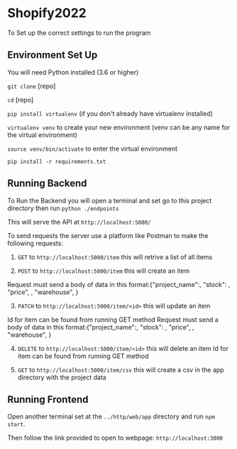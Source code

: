 # Shopify2022

To Set up the correct settings to run the program

## Environment Set Up

You will need Python installed (3.6 or higher)

`git clone` [repo]
  
`cd` [repo]
  
`pip install virtualenv` (if you don't already have virtualenv installed)
  
`virtualenv venv` to create your new environment (venv can be any name for the virtual environment)
  
`source venv/bin/activate` to enter the virtual environment
  
`pip install -r requirements.txt`  
  
## Running Backend
  
To Run the Backend you will open a terminal and set go to this project directory then run `python ./endpoints`
  
This will serve the API at `http://localhost:5000/`

To send requests the server use a platform like Postman to make the following requests: 

1. `GET` to `http://localhost:5000/item` this will retrive a list of all items

2. `POST` to `http://localhost:5000/item`  this will create an item 

Request must send a body of data in this format:{"project_name":<string>, "stock": <int>, "price", <float>, "warehouse", <string>}
  
3. `PATCH` to `http://localhost:5000/item/<id>` this will update an item
  
Id for item can be found from running GET method
Request must send a body of data in this format:{"project_name":<string>, "stock": <int>, "price", <float>, "warehouse", <string>}
  
4. `DELETE` to `http://localhost:5000/item/<id>` this will delete an item
Id for item can be found from running GET method
  
5. `GET` to `http://localhost:5000/item/csv` this will create a csv in the app directory with the project data
  
## Running Frontend
Open another terminal set at the `../http/web/app` directory and run `npm start`. 
  
Then follow the link provided to open to webpage: `http://localhost:3000`


  
